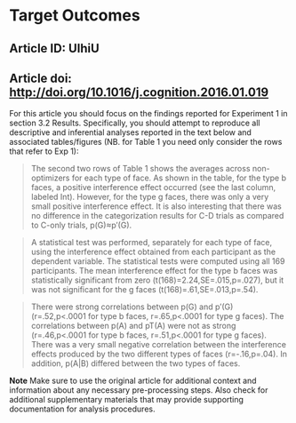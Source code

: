 # Target Outcomes
## Article ID: UlhiU
## Article doi: http://doi.org/10.1016/j.cognition.2016.01.019

For this article you should focus on the findings reported for Experiment 1 in section 3.2 Results. Specifically, you should attempt to reproduce all descriptive and inferential analyses reported in the text below and associated tables/figures (NB. for Table 1 you need only consider the rows that refer to Exp 1):

> The second two rows of Table 1 shows the averages across non-optimizers for each type of face. As shown in the table, for the type b faces, a positive interference effect occurred (see the last column, labeled Int). However, for the type g faces, there was only a very small positive interference effect. It is also interesting that there was no difference in the categorization results for C-D trials as compared to C-only trials, p(G)≈p′(G).

> A statistical test was performed, separately for each type of face, using the interference effect obtained from each participant as the dependent variable. The statistical tests were computed using all 169 participants. The mean interference effect for the type b faces was statistically significant from zero (t(168)=2.24,SE=.015,p=.027), but it was not significant for the g faces (t(168)=.61,SE=.013,p=.54).

> There were strong correlations between p(G) and p′(G) (r=.52,p<.0001 for type b faces, r=.65,p<.0001 for type g   faces). The correlations between p(A) and pT(A) were not as strong (r=.46,p<.0001 for type b faces, r=.51,p<.0001 for type g faces). There was a very small negative correlation between the interference effects produced by the two different types of faces (r=-.16,p=.04). In addition, p(A|B) differed between the two types of faces.

**Note**
Make sure to use the original article for additional context and information about any necessary pre-processing steps. Also check for additional supplementary materials that may provide supporting documentation for analysis procedures.
